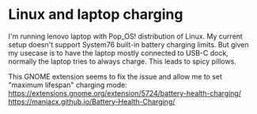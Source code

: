 # Linux and laptop charging

I'm running lenovo laptop with Pop_OS! distribution of Linux. My current setup doesn't support System76 built-in battery charging limits.
But given my usecase is to have the laptop mostly connected to USB-C dock, normally the laptop tries to always charge. This leads to spicy pillows.

This GNOME extension seems to fix the issue and allow me to set "maximum lifespan" charging mode:  
https://extensions.gnome.org/extension/5724/battery-health-charging/  
https://maniacx.github.io/Battery-Health-Charging/  

